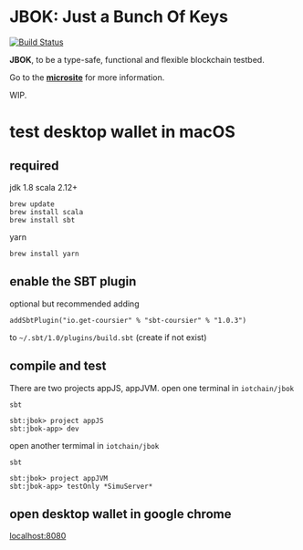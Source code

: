 JBOK: Just a Bunch Of Keys
===

[![Build Status](https://travis-ci.com/c-block/jbok.svg?branch=master)](https://travis-ci.com/c-block/jbok)

**JBOK**, to be a type-safe, functional and flexible blockchain testbed.

Go to the [**microsite**](https://c-block.github.io/jbok/) for more information.

WIP.

# test desktop wallet in macOS
## required
jdk 1.8
scala 2.12+
```
brew update
brew install scala
brew install sbt
```
yarn 
```
brew install yarn
```
## enable the SBT plugin
optional but recommended
adding
```
addSbtPlugin("io.get-coursier" % "sbt-coursier" % "1.0.3")
```
to ```~/.sbt/1.0/plugins/build.sbt``` (create if not exist)

## compile and test
There are two projects appJS,  appJVM.
open one terminal in ```iotchain/jbok```
```
sbt
```
```
sbt:jbok> project appJS
sbt:jbok-app> dev 
```
open another termimal in ```iotchain/jbok```

```
sbt
```
```
sbt:jbok> project appJVM
sbt:jbok-app> testOnly *SimuServer* 
```
## open desktop wallet in google chrome
[localhost:8080](http://localhost:8080)
